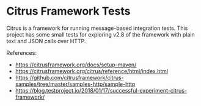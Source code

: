 # Citrus Framework Tests

Citrus is a framework for running message-based integration tests. This project has some small tests for exploring v2.8 of the framework with plain text and JSON calls over HTTP.

References:
- https://citrusframework.org/docs/setup-maven/
- https://citrusframework.org/citrus/reference/html/index.html
- https://github.com/citrusframework/citrus-samples/tree/master/samples-http/sample-http
- https://blog.testproject.io/2018/01/17/successful-experiment-citrus-framework/
